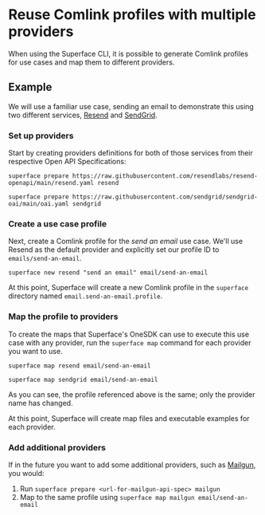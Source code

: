 # Reuse Comlink profiles with multiple providers

When using the Superface CLI, it is possible to generate Comlink profiles for use cases and map them to different providers.

## Example

We will use a familiar use case, sending an email to demonstrate this using two different services, [Resend](https://resend.com) and [SendGrid](https://sendgrid.com).

### Set up providers

Start by creating providers definitions for both of those services from their respective Open API Specifications:

```shell title="Resend"
superface prepare https://raw.githubusercontent.com/resendlabs/resend-openapi/main/resend.yaml resend
```

```shell title="SendGrid"
superface prepare https://raw.githubusercontent.com/sendgrid/sendgrid-oai/main/oai.yaml sendgrid
```

### Create a use case profile

Next, create a Comlink profile for the _send an email_ use case. We'll use Resend as the default provider and explicitly set our profile ID to `emails/send-an-email`.

```shell
superface new resend "send an email" email/send-an-email
```

At this point, Superface will create a new Comlink profile in the `superface` directory named `email.send-an-email.profile`.

### Map the profile to providers

To create the maps that Superface's OneSDK can use to execute this use case with any provider, run the `superface map` command for each provider you want to use.

```shell title="Create a map for Resend"
superface map resend email/send-an-email
```

```shell title="Create a map for SendGrid"
superface map sendgrid email/send-an-email
```

As you can see, the profile referenced above is the same; only the provider name has changed.

At this point, Superface will create map files and executable examples for each provider.

### Add additional providers

If in the future you want to add some additional providers, such as [Mailgun](https://mailgun.com), you would:

1. Run `superface prepare <url-for-mailgun-api-spec> mailgun`
2. Map to the same profile using `superface map mailgun email/send-an-email`
